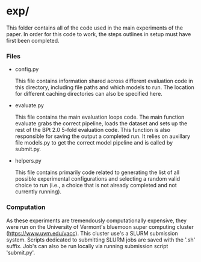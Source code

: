 # exp/

This folder contains all of the code used in the main experiments of the paper. In order for this code to work, the steps outlines in setup must have first been completed.

### Files

- config.py
    
    This file contains information shared across different evaluation code in this directory, including file paths and which models to run. The location for different
    caching directories can also be specified here.

- evaluate.py

    This file contains the main evaluation loops code. The main function
    evaluate grabs the correct pipeline, loads the dataset and sets up
    the rest of the BPt 2.0 5-fold evaluation code. This function is also
    responsible for saving the output a completed run. It relies on
    auxillary file models.py to get the correct model pipeline and is called
    by submit.py.

- helpers.py

    This file contains primarily code related to generating the list of
    all possible experimental configurations and selecting a random valid
    choice to run (i.e., a choice that is not already completed and not currently running). 


### Computation

As these experiments are tremendously computationally expensive, they were run on the University of Vermont's bluemoon super computing cluster (https://www.uvm.edu/vacc).
This cluster use's a SLURM submission system. Scripts dedicated to submitting SLURM jobs are saved with the '.sh' suffix. Job's can also be run locally via running submission script 'submit.py'.

